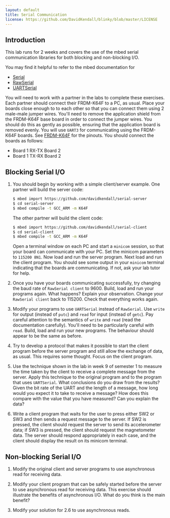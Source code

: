 ```yaml
---
layout: default
title: Serial Communication
license: https://github.com/DavidKendall/blinky/blob/master/LICENSE
---
```


## Introduction

This lab runs for 2 weeks and covers the use of the mbed serial communication
libraries for both blocking and non-blocking I/O.

You may find it helpful to refer to the mbed documentation for
* [Serial](https://os.mbed.com/docs/mbed-os/latest/mbed-os-api-doxy/classmbed_1_1_serial.html)
* [RawSerial](https://os.mbed.com/docs/mbed-os/v5.11/mbed-os-api-doxy/classmbed_1_1_raw_serial.html)
* [UARTSerial](https://os.mbed.com/docs/mbed-os/latest/mbed-os-api-doxy/classmbed_1_1_u_a_r_t_serial.html)

You will need to work with a partner in the labs to complete these exercises.
Each partner should connect their FRDM-K64F to a PC, as usual. Place your
boards close enough to to each other so that you can connect them using 2
male-male jumper wires. You'll need to remove the application shield from the
FRDM-K64F base board in order to connect the jumper wires. You should do this
as gently as possible, ensuring that the application board is removed evenly.
You will use `UART3` for communicating using the FRDM-K64F boards. See
[FRDM-K64F](https://os.mbed.com/platforms/FRDM-K64F/) for the pinouts.  You
should connect the boards as follows:

* Board 1 RX-TX Board 2
* Board 1 TX-RX Board 2

## Blocking Serial I/O

1. You should begin by working with a simple client/server example.
   One partner will build the server code:

     ```sh
     $ mbed import https://github.com/davidkendall/serial-server
     $ cd serial-server
     $ mbed compile -t GCC_ARM -m K64F
     ```
   The other partner will build the client code:

     ```sh
     $ mbed import https://github.com/davidkendall/serial-client
     $ cd serial-client
     $ mbed compile -t GCC_ARM -m K64F
     ```
   Open a terminal window on each PC and start a `minicom` session, so that
   your board can communicate with your PC. Set the minicom parameters to
   `115200 8N1`. Now load and run the server program. Next load and run the
   client program. You should see some output in your `minicom` terminal
   indicating that the boards are communicating. If not, ask your lab tutor for
   help.

1. Once you have your boards communicating successfully, try changing the baud
   rate of `RawSerial client` to 9600. Build, load and run your programs again.
   What happens? Explain your observation. Change your `RawSerial client` back
   to 115200. Check that everything works again.

1. Modify your programs to use `UARTSerial` instead of `RawSerial`. Use `write`
   for output (instead of `putc`) and `read` for input (instead of `getc`).
   Pay careful attention to the semantics of `write` and `read` (read the
   documentation carefully). You'll need to be particularly careful with
   `read`. Build, load and run your new programs. The behaviour should appear
   to be the same as before.

1. Try to develop a protocol that makes it possible to start the client 
   program before the server program and still allow the exchange of data,
   as usual. This requires some thought. Focus on the client program.

1. Use the technique shown in the lab in week 9 of semester 1 to measure
   the time taken by the client to receive a complete message from the server.
   Apply this technique to the original program and to the program that
   uses `UARTSerial`. What conclusions do you draw from the results? 
   Given the bit rate of the UART and the length of a message, how long
   would you expect it to take to receive a message? How does this compare 
   with the value that you have measured? Can you explain the data?

1. Write a client program that waits for the user to press either SW2 or
   SW3 and then sends a request message to the server. If SW2 is pressed,
   the client should request the server to send its accelerometer data; if
   SW3 is pressed, the client should request the magnetometer data. The
   server should respond appropriately in each case, and the client should
   display the result on its minicom terminal.

## Non-blocking Serial I/O

1. Modify the original client and server programs to use asynchronous
   read for receiving data.

1. Modify your client program that can be safely started before the server
   to use asynchronous read for receiving data. This exercise should
   illustrate the benefits of asynchronous I/O. What do you think is the
   main benefit?

1. Modify your solution for 2.6 to use asynchronous reads.
